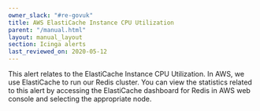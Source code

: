 ```yaml
---
owner_slack: "#re-govuk"
title: AWS ElastiCache Instance CPU Utilization
parent: "/manual.html"
layout: manual_layout
section: Icinga alerts
last_reviewed_on: 2020-05-12
---
```


This alert relates to the ElastiCache Instance CPU Utilization. In AWS, we use
ElastiCache to run our Redis cluster. You can view the statistics related to
this alert by accessing the ElastiCache dashboard for Redis in AWS web console
and selecting the appropriate node.
